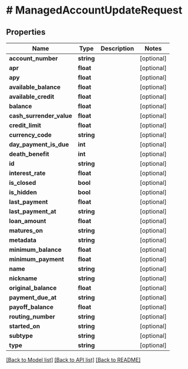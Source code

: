 # # ManagedAccountUpdateRequest

## Properties

Name | Type | Description | Notes
------------ | ------------- | ------------- | -------------
**account_number** | **string** |  | [optional]
**apr** | **float** |  | [optional]
**apy** | **float** |  | [optional]
**available_balance** | **float** |  | [optional]
**available_credit** | **float** |  | [optional]
**balance** | **float** |  | [optional]
**cash_surrender_value** | **float** |  | [optional]
**credit_limit** | **float** |  | [optional]
**currency_code** | **string** |  | [optional]
**day_payment_is_due** | **int** |  | [optional]
**death_benefit** | **int** |  | [optional]
**id** | **string** |  | [optional]
**interest_rate** | **float** |  | [optional]
**is_closed** | **bool** |  | [optional]
**is_hidden** | **bool** |  | [optional]
**last_payment** | **float** |  | [optional]
**last_payment_at** | **string** |  | [optional]
**loan_amount** | **float** |  | [optional]
**matures_on** | **string** |  | [optional]
**metadata** | **string** |  | [optional]
**minimum_balance** | **float** |  | [optional]
**minimum_payment** | **float** |  | [optional]
**name** | **string** |  | [optional]
**nickname** | **string** |  | [optional]
**original_balance** | **float** |  | [optional]
**payment_due_at** | **string** |  | [optional]
**payoff_balance** | **float** |  | [optional]
**routing_number** | **string** |  | [optional]
**started_on** | **string** |  | [optional]
**subtype** | **string** |  | [optional]
**type** | **string** |  | [optional]

[[Back to Model list]](../../README.md#models) [[Back to API list]](../../README.md#endpoints) [[Back to README]](../../README.md)
